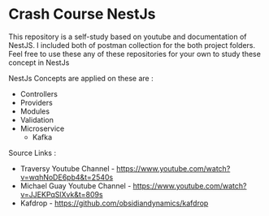 # Crash Course NestJs

This repository is a self-study based on youtube and documentation of NestJS. I included both of postman collection for the both project folders. Feel free to use these any of these repositories for your own to study these concept in NestJs

NestJs Concepts are applied on these are :
* Controllers
* Providers
* Modules
* Validation
* Microservice
  * Kafka

Source Links :
* Traversy Youtube Channel - https://www.youtube.com/watch?v=wqhNoDE6pb4&t=2540s
* Michael Guay Youtube Channel - https://www.youtube.com/watch?v=JJEKPqSlXvk&t=809s
* Kafdrop - https://github.com/obsidiandynamics/kafdrop
